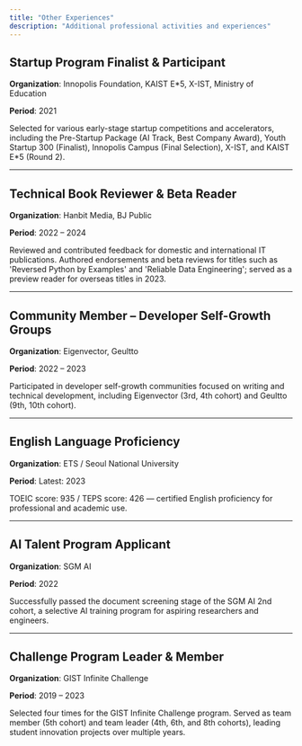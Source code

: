 ```yaml
---
title: "Other Experiences"
description: "Additional professional activities and experiences"
---
```


## Startup Program Finalist & Participant

**Organization**: Innopolis Foundation, KAIST E*5, X-IST, Ministry of Education

**Period**: 2021

Selected for various early-stage startup competitions and accelerators, including the Pre-Startup Package (AI Track, Best Company Award), Youth Startup 300 (Finalist), Innopolis Campus (Final Selection), X-IST, and KAIST E*5 (Round 2).

---

## Technical Book Reviewer & Beta Reader

**Organization**: Hanbit Media, BJ Public

**Period**: 2022 – 2024

Reviewed and contributed feedback for domestic and international IT publications. Authored endorsements and beta reviews for titles such as 'Reversed Python by Examples' and 'Reliable Data Engineering'; served as a preview reader for overseas titles in 2023.

---

## Community Member – Developer Self-Growth Groups

**Organization**: Eigenvector, Geultto

**Period**: 2022 – 2023

Participated in developer self-growth communities focused on writing and technical development, including Eigenvector (3rd, 4th cohort) and Geultto (9th, 10th cohort).

---

## English Language Proficiency

**Organization**: ETS / Seoul National University

**Period**: Latest: 2023

TOEIC score: 935 / TEPS score: 426 — certified English proficiency for professional and academic use.

---

## AI Talent Program Applicant

**Organization**: SGM AI

**Period**: 2022

Successfully passed the document screening stage of the SGM AI 2nd cohort, a selective AI training program for aspiring researchers and engineers.

---

## Challenge Program Leader & Member

**Organization**: GIST Infinite Challenge

**Period**: 2019 – 2023

Selected four times for the GIST Infinite Challenge program. Served as team member (5th cohort) and team leader (4th, 6th, and 8th cohorts), leading student innovation projects over multiple years.

